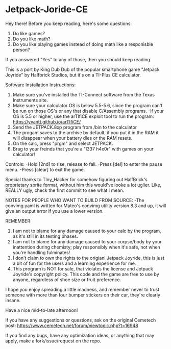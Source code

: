 # Jetpack-Joride-CE
Hey there! Before you keep reading, here's some questions:
1. Do like games?
2. Do you like math?
3. Do you like playing games instead of doing math like a responisble person?

If you answered "Yes" to any of those, then you should keep reading.

This is a port by King Dub Dub of the popular smartphone game "Jetpack Joyride" by Halfbrick Studios, but it's on a TI-Plus CE calculator.

Software Installation Instructions:

1. Make sure you've installed the TI-Connect software from the Texas Instruments site.
2. Make sure your calculator OS is below 5.5-5.6, since the program can't be run on those OS's or any that disable C/Assembly programs.
    -If your OS is 5.5 or higher, use the arTIfiCE exploit tool to run the program: https://yvantt.github.io/arTIfiCE/
3. Send the JETPACK.8xp program from /bin to the calculator
4. The progam saves to the archive by default, if you put it in the RAM it will disappear when your battery dies or the RAM resets.
5. On the calc, press "prgm" and select JETPACK.
6. Brag to your freinds that you're a "l337 h4x0r" with games on your calculator!

Controls:
-Hold [2nd] to rise, release to fall.
-Press [del] to enter the pause menu.
-Press [clear] to exit the game.

Special thanks to TIny_Hacker for somehow figuring out HalfBrick's proprietary sprite format, without him this would've looke a lot uglier. Like, REALLY ugly, check the first commit to see what I mean.

NOTES FOR PEOPLE WHO WANT TO BUILD FROM SOURCE:
-The convimg.yaml is written for Mateo's convimg utility version 8.3 and up, it will give an output error if you use a lower version.

REMEMBER:
1. I am not to blame for any damage caused to your calc by the program, as it's still in its testing phases.
2. I am not to blame for any damage caused to your corpse/body by your inattention during chemisty; play responsibly when it's safe, not when you're handling fulminates!
3. I don't claim to own the rights to the origianl Jetpack Joyride, this is just a bit of fun for the users and a learning experience for me.
4. This program is NOT for sale, that violates the license and Jetpack Joyride's copyright policy. This code and the game are free to use by anyone, regardless of shoe size or fruit preference.

I hope you enjoy spreading a little madness, and remember never to trust someone with more than four bumper stickers on their car, they're clearly insane.

Have a nice mid-to-late afternoon!

If you have any suggestions or questions, ask on the original Cemetech post:
https://www.cemetech.net/forum/viewtopic.php?t=16948

If you find any bugs, have any optimization ideas, or anything that may apply, make a fork/issue/request on the repo.
